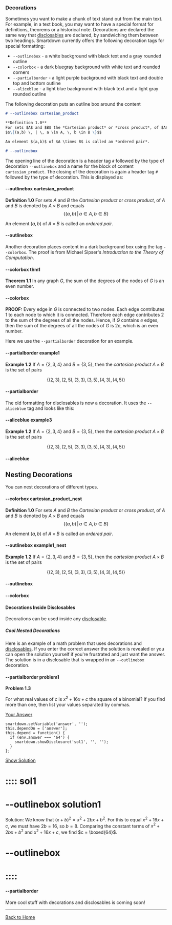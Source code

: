 ### Decorations

Sometimes you want to make a chunk of text stand out from the main text.  For example, in a text book, you may want to have a special format for definitions, theorems or a historical note.  Decorations are declared the same way that [disclosables](:@Disclosables) are declared, by sandwiching them between two headings.  Smartdown currently offers the following decoration tags for special formatting:

- `--outlinebox` - a white background with black text and a gray rounded outline
- `--colorbox` - a dark bluegray background with white text and rounded corners
- `--partialborder` - a light purple background with black text and double top and bottom outline
- `--aliceblue` - a light blue background with black text and a light gray rounded outline


The following decoration puts an outline box around the content

```markdown
# --outlinebox cartesian_product

**Definition 1.0**
For sets $A$ and $B$ the *Cartesian product* or *cross product*, of $A$ and $B$ is denoted by $A \times B$ and equals
$$\{(a,b) \, | \, a \in A, \, b \in B \}$$

An element $(a,b)$ of $A \times B$ is called an *ordered pair*.

# --outlinebox
```


The opening line of the decoration is a header tag `#` followed by the type of decoration `--outlinebox` and a name for the block of content `cartesian_product`.  The closing of the decoration is again a header tag `#` followed by the type of decoration.
This is displayed as:



#### --outlinebox cartesian_product

**Definition 1.0**
For sets $A$ and $B$ the *Cartesian product* or *cross product*, of $A$ and $B$ is denoted by $A \times B$ and equals
$$\{(a,b) \, | \, a \in A, \, b \in B \}$$

An element $(a,b)$ of $A \times B$ is called an *ordered pair*.

#### --outlinebox



Another decoration places content in a dark background box using the tag `--colorbox`. The proof is from Michael Sipser's *Introduction to the Theory of Computation*.

#### --colorbox thm1

**Theorem 1.1**
In any graph $G$, the sum of the degrees of the nodes of $G$ is an even number.
#### --colorbox

**PROOF:** Every edge in $G$ is connected to two nodes.  Each edge contributes $1$ to each node to which it is connected.  Therefore each edge contributes $2$ to the sum of the degrees of all the nodes.  Hence, if $G$ contains $e$ edges, then the sum of the degrees of all the nodes of $G$ is $2e$, which is an even number.



Here we use the `--partialborder` decoration for an example.

#### --partialborder example1

**Example 1.2**
If $A = \{2,3,4\}$ and $B = \{3,5\}$, then the *cartesian product* $A \times B$ is the set of pairs

$$\{(2,3),(2,5),(3,3),(3,5),(4,3),(4,5)\}$$

#### --partialborder




The old formatting for disclosables is now a decoration.  It uses the `--aliceblue` tag and looks like this:

#### --aliceblue example3

**Example 1.2**
If $A = \{2,3,4\}$ and $B = \{3,5\}$, then the *cartesian product* $A \times B$ is the set of pairs

$$\{(2,3),(2,5),(3,3),(3,5),(4,3),(4,5)\}$$

#### --aliceblue



## Nesting Decorations

You can nest decorations of different types.

#### --colorbox cartesian_product_nest

**Definition 1.0**
For sets $A$ and $B$ the *Cartesian product* or *cross product*, of $A$ and $B$ is denoted by $A \times B$ and equals
$$\{(a,b) \, | \, a \in A, \, b \in B \}$$

An element $(a,b)$ of $A \times B$ is called an *ordered pair*.
#### --outlinebox example1_nest

**Example 1.2**
If $A = \{2,3,4\}$ and $B = \{3,5\}$, then the *cartesian product* $A \times B$ is the set of pairs

$$\{(2,3),(2,5),(3,3),(3,5),(4,3),(4,5)\}$$

#### --outlinebox
#### --colorbox



#### Decorations Inside Disclosables

Decorations can be used inside any [disclosable](:@Disclosables).


##### Cool Nested Decorations

Here is an example of a math problem that uses decorations and [disclosables](:@Disclosables).  If you enter the correct answer the solution is revealed or you can open the solution yourself if you're frustrated and just want the answer.  The solution is in a disclosable that is wrapped in an `--outlinebox` decoration.


#### --partialborder problem1

**Problem 1.3**

For what real values of $c$ is $x^2 + 16x + c$ the square of a binomial? If you find more than one, then list your values separated by commas.

[Your Answer](:?answer)

```javascript/autoplay
smartdown.setVariable('answer', '');
this.dependOn = ['answer'];
this.depend = function() {
  if (env.answer === '64') {
    smartdown.showDisclosure('sol1', '', '');
  }
};
```

[Show Solution](::sol1)

# :::: sol1

# --outlinebox solution1
Solution:
We know that $(x+b)^2 = x^2 + 2bx + b^2$. For this to equal $x^2 + 16x + c$, we must have $2b=16$, so $b=8$.
Comparing the constant terms of $x^2 + 2bx + b^2$ and $x^2 + 16x + c$, we find $c = \boxed{64}$.
# --outlinebox

# ::::

#### --partialborder

More cool stuff with decorations and disclosables is coming soon!

---

[Back to Home](:@Home)